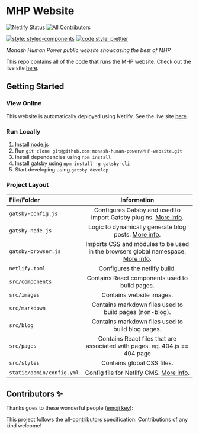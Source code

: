 # MHP Website

[![Netlify Status](https://api.netlify.com/api/v1/badges/4e11de4f-08a6-455e-a138-2c241560a582/deploy-status)](https://app.netlify.com/sites/mhp-test/deploys)
[![All Contributors](https://img.shields.io/badge/all_contributors-2-orange.svg?style=flat-square)](#contributors)

[![style: styled-components](https://img.shields.io/badge/style-%F0%9F%92%85%20styled--components-orange.svg?colorB=daa357&colorA=db748e)](https://github.com/styled-components/styled-components)
[![code style: prettier](https://img.shields.io/badge/code_style-prettier-ff69b4.svg?style=flat-square)](https://github.com/prettier/prettier)

_Monash Human Power public website showcasing the best of MHP_

This repo contains all of the code that runs the MHP website. Check out the live site [here](https://monashhumanpower.org).

## Getting Started

### View Online

This website is automatically deployed using Netlify. See the live site [here](https://monashhumanpower.org).

### Run Locally

1. [Install node.js](https://nodejs.org)
2. Run `git clone git@github.com:monash-human-power/MHP-website.git`
3. Install dependencies using `npm install`
4. Install gatsby using `npm install -g gatsby-cli`
5. Start developing using `gatsby develop`

### Project Layout

| File/Folder               |                                                           Information                                                            |
| :------------------------ | :------------------------------------------------------------------------------------------------------------------------------: |
| `gatsby-config.js`        | Configures Gatsby and used to import Gatsby plugins. [More info](https://www.gatsbyjs.com/tutorial/plugin-and-theme-tutorials/). |
| `gatsby-node.js`          |                 Logic to dynamically generate blog posts. [More info](https://www.gatsbyjs.org/docs/node-apis/).                 |
| `gatsby-browser.js`       |  Imports CSS and modules to be used in the browsers global namespace. [More info](https://www.gatsbyjs.org/docs/browser-apis/).  |
| `netlify.toml`            |                                                  Configures the netlify build.                                                   |
| `src/components`          |                                          Contains React components used to build pages.                                          |
| `src/images`              |                                                     Contains website images.                                                     |
| `src/markdown`            |                                     Contains markdown files used to build pages (non-blog).                                      |
| `src/blog`                |                                        Contains markdown files used to build blog pages.                                         |
| `src/pages`               |                           Contains React files that are associated with pages. eg. 404.js == 404 page                            |
| `src/styles`              |                                                    Contains global CSS files.                                                    |
| `static/admin/config.yml` |                              Config file for Netlify CMS. [More info](https://www.netlifycms.org/).                              |

## Contributors ✨

Thanks goes to these wonderful people ([emoji key](https://allcontributors.org/docs/en/emoji-key)):

<!-- ALL-CONTRIBUTORS-LIST:START - Do not remove or modify this section -->
<!-- ALL-CONTRIBUTORS-LIST:END -->

This project follows the [all-contributors](https://github.com/all-contributors/all-contributors) specification. Contributions of any kind welcome!
